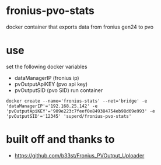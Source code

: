 # fronius-pvo-stats
docker container that exports data from fronius gen24 to pvo 

# use
set the following docker variables 
- dataManagerIP (fronius ip) 
- pvOutputApiKEY (pvo api key)
- pvOutputSID (pvo SID)
run container

```
docker create --name='fronius-stats' --net='bridge' -e 'dataManagerIP'='192.168.25.142' -e 'pvOutputApiKEY'='909e223c7feef0e849384754eb98d69e993' -e 'pvOutputSID'='12345' 'superd/fronius-pvo-stats'
```


# built off and thanks to 
- https://github.com/b33st/Fronius_PVOutput_Uploader

